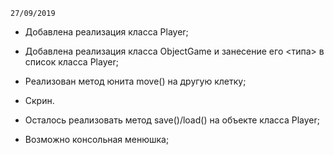 	27/09/2019

- Добавлена реализация класса Player;
- Добавлена реализация класса ObjectGame и занесение его <типа> в список класса Player;
- Реализован метод юнита move() на другую клетку;
- Скрин.

- Осталось реализовать метод save()/load() на объекте класса Player;
- Возможно консольная менюшка;